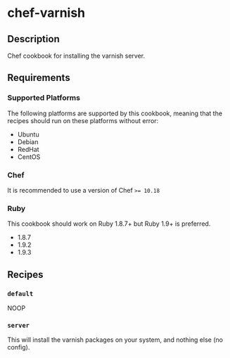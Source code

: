# chef-varnish

## Description

Chef cookbook for installing the varnish server.


## Requirements

### Supported Platforms

The following platforms are supported by this cookbook, meaning that the recipes should run on these platforms without error:

* Ubuntu
* Debian
* RedHat
* CentOS

### Chef

It is recommended to use a version of Chef `>= 10.18`

### Ruby

This cookbook should work on Ruby 1.8.7+ but Ruby 1.9+ is preferred.

* 1.8.7
* 1.9.2
* 1.9.3


## Recipes

### `default`
NOOP


### `server`

This will install the varnish packages on your system, and nothing else (no config).
